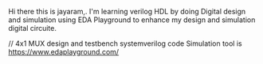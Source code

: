 Hi there this is jayaram,. I'm learning verilog HDL by doing Digital design and simulation using EDA Playground to enhance my design and simulation digital circuite.

// 4x1 MUX design and testbench systemverilog code 
Simulation tool is https://www.edaplayground.com/
